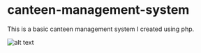 # canteen-management-system

This is a basic canteen management system I created using php.

![alt text](https://github.com/alpha99diallo/canteen-management-system/tree/main/images/screen1.jpg)
